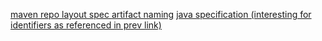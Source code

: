 [maven repo layout spec ](https://cwiki.apache.org/confluence/display/MAVENOLD/Repository+Layout+-+Final)
[artifact naming](http://maven.apache.org/guides/mini/guide-naming-conventions.html)
[java specification (interesting for identifiers as referenced in prev link)](http://docs.oracle.com/javase/specs/jls/se8/html/jls-6.html#jls-6.2)
